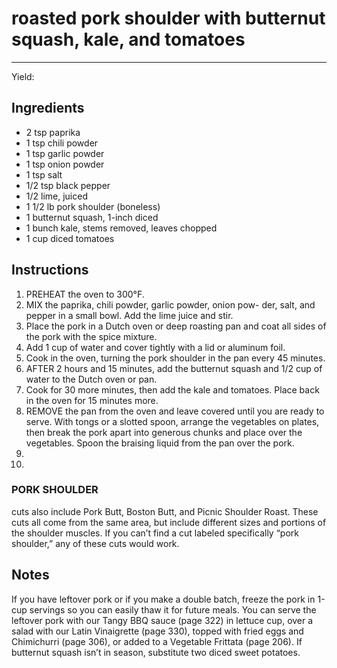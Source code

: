 # roasted pork shoulder with butternut squash, kale, and tomatoes
---
Yield: 

## Ingredients
- 2 tsp paprika
- 1 tsp chili powder
- 1 tsp garlic powder
- 1 tsp onion powder
- 1 tsp salt
- 1/2 tsp black pepper
- 1/2 lime, juiced
- 1 1/2 lb pork shoulder (boneless)
- 1 butternut squash, 1-inch diced
- 1 bunch kale, stems removed, leaves chopped
- 1 cup diced tomatoes

## Instructions
1. PREHEAT the oven to 300°F.
2. MIX the paprika, chili powder, garlic powder, onion pow-
der, salt, and pepper in a small bowl. Add the lime juice and
stir. 
3. Place the pork in a Dutch oven or deep roasting pan
and coat all sides of the pork with the spice mixture.
4.  Add
1 cup of water and cover tightly with a lid or aluminum
foil.
5.  Cook in the oven, turning the pork shoulder in the pan
every 45 minutes.
6. AFTER 2 hours and 15 minutes, add the butternut squash
and 1/2 cup of water to the Dutch oven or pan. 
7. Cook for
30 more minutes, then add the kale and tomatoes. Place
back in the oven for 15 minutes more.
8. REMOVE the pan from the oven and leave covered until
you are ready to serve. With tongs or a slotted spoon,
arrange the vegetables on plates, then break the pork
apart into generous chunks and place over the vegetables.
Spoon the braising liquid from the pan over the pork.
9. 
10. 




### PORK SHOULDER 
cuts also include Pork Butt, Boston
Butt, and Picnic Shoulder Roast. These cuts all come from
the same area, but include different sizes and portions of the
shoulder muscles. If you can’t find a cut labeled specifically
“pork shoulder,” any of these cuts would work.
## Notes






If you have leftover pork or if you make
a double batch, freeze the pork in 1-cup
servings so you can easily thaw it for
future meals. You can serve the leftover
pork with our Tangy BBQ sauce (page
322) in lettuce cup, over a salad with our
Latin Vinaigrette (page 330), topped with
fried eggs and Chimichurri (page 306),
or added to a Vegetable Frittata (page
206). If butternut squash isn’t in season,
substitute two diced sweet potatoes.

